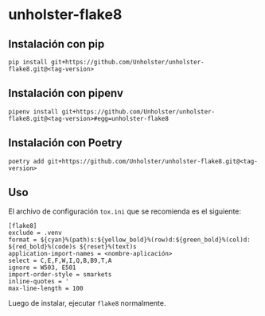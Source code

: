 # unholster-flake8

## Instalación con pip

`pip install git+https://github.com/Unholster/unholster-flake8.git@<tag-version>`

## Instalación con pipenv

`pipenv install git+https://github.com/Unholster/unholster-flake8.git@<tag-version>#egg=unholster-flake8`

## Instalación con Poetry

`poetry add git+https://github.com/Unholster/unholster-flake8.git@<tag-version>`

## Uso

El archivo de configuración `tox.ini` que se recomienda es el siguiente:
```
[flake8]
exclude = .venv
format = ${cyan}%(path)s:${yellow_bold}%(row)d:${green_bold}%(col)d: ${red_bold}%(code)s ${reset}%(text)s
application-import-names = <nombre-aplicación>
select = C,E,F,W,I,Q,B,B9,T,A
ignore = W503, E501
import-order-style = smarkets
inline-quotes = '
max-line-length = 100
```

Luego de instalar, ejecutar `flake8` normalmente.
